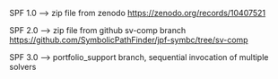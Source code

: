 SPF 1.0 --> zip file from zenodo https://zenodo.org/records/10407521

SPF 2.0 --> zip file from github sv-comp branch https://github.com/SymbolicPathFinder/jpf-symbc/tree/sv-comp

SPF 3.0 --> portfolio_support branch, sequential invocation of multiple solvers
